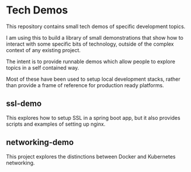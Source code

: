 # Tech Demos

This repository contains small tech demos of specific development topics.

I am using this to build a library of small demonstrations that show how to interact with some specific bits of technology, outside of the complex context of any existing project.

The intent is to provide runnable demos which allow people to explore topics in a self contained way.

Most of these have been used to setup local development stacks, rather than provide a frame of reference for production ready platforms.

## ssl-demo

This explores how to setup SSL in a spring boot app, but it also provides scripts and examples of setting up nginx.

## networking-demo

This project explores the distinctions between Docker and Kubernetes networking.
